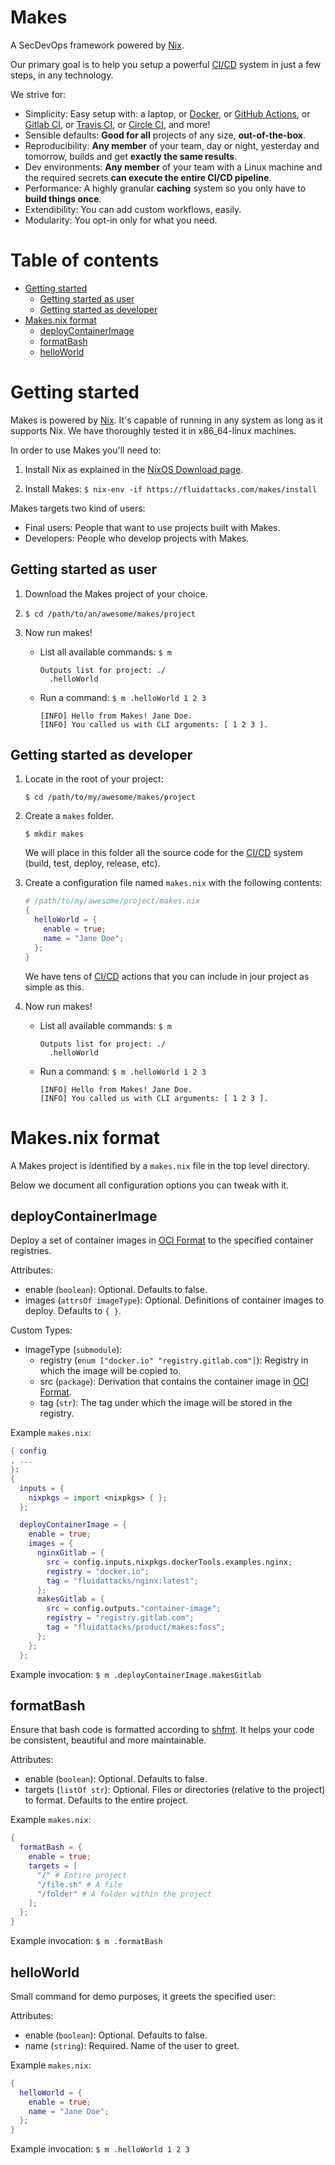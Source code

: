 # Makes

A SecDevOps framework
powered by [Nix][NIX].

Our primary goal is to help you setup
a powerful [CI/CD][CI_CD] system
in just a few steps, in any technology.

We strive for:
- Simplicity: Easy setup with:
  a laptop, or
  [Docker][DOCKER], or
  [GitHub Actions][GITHUB_ACTIONS], or
  [Gitlab CI][GITLAB_CI], or
  [Travis CI][TRAVIS_CI], or
  [Circle CI][CIRCLE_CI],
  and more!
- Sensible defaults: **Good for all** projects of any size, **out-of-the-box**.
- Reproducibility: **Any member** of your team,
  day or night, yesterday and tomorrow, builds and get **exactly the same results**.
- Dev environments: **Any member** of your team with a Linux machine and
  the required secrets **can execute the entire CI/CD pipeline**.
- Performance: A highly granular **caching** system so you only have to **build things once**.
- Extendibility: You can add custom workflows, easily.
- Modularity: You opt-in only for what you need.

# Table of contents

<!-- http://ecotrust-canada.github.io/markdown-toc -->

- [Getting started](#getting-started)
  * [Getting started as user](#getting-started-as-user)
  * [Getting started as developer](#getting-started-as-developer)
- [Makes.nix format](#makesnix-format)
  * [deployContainerImage](#deploycontainerimage)
  * [formatBash](#formatbash)
  * [helloWorld](#helloworld)

# Getting started

Makes is powered by [Nix][NIX].
It's capable of running in any system as long as it supports Nix.
We have thoroughly tested it in x86_64-linux machines.

In order to use Makes you'll need to:

1.  Install Nix as explained
    in the [NixOS Download page][NIX_DOWNLOAD].

1.  Install Makes:
    `$ nix-env -if https://fluidattacks.com/makes/install`

Makes targets two kind of users:
- Final users: People that want to use projects built with Makes.
- Developers: People who develop projects with Makes.

## Getting started as user

1.  Download the Makes project of your choice.

1.  `$ cd /path/to/an/awesome/makes/project`

1.  Now run makes!

    - List all available commands: `$ m`

      ```
      Outputs list for project: ./
        .helloWorld
      ```

    - Run a command: `$ m .helloWorld 1 2 3`

      ```
      [INFO] Hello from Makes! Jane Doe.
      [INFO] You called us with CLI arguments: [ 1 2 3 ].
      ```


## Getting started as developer

1.  Locate in the root of your project:

    `$ cd /path/to/my/awesome/makes/project`
2.  Create a `makes` folder.

    `$ mkdir makes`

    We will place in this folder
    all the source code
    for the [CI/CD][CI_CD] system
    (build, test, deploy, release, etc).

1.  Create a configuration file named `makes.nix`
    with the following contents:

    ```nix
    # /path/to/my/awesome/project/makes.nix
    {
      helloWorld = {
        enable = true;
        name = "Jane Doe";
      };
    }
    ```

    We have tens of [CI/CD][CI_CD] actions
    that you can include in jour project as simple as this.

1.  Now run makes!

    - List all available commands: `$ m`

      ```
      Outputs list for project: ./
        .helloWorld
      ```

    - Run a command: `$ m .helloWorld 1 2 3`

      ```
      [INFO] Hello from Makes! Jane Doe.
      [INFO] You called us with CLI arguments: [ 1 2 3 ].
      ```

# Makes.nix format

A Makes project is identified by a `makes.nix` file
in the top level directory.

Below we document all configuration options you can tweak with it.

## deployContainerImage

Deploy a set of container images in [OCI Format][OCI_FORMAT_REPO]
to the specified container registries.

Attributes:
- enable (`boolean`): Optional.
  Defaults to false.
- images (`attrsOf imageType`): Optional.
  Definitions of container images to deploy.
  Defaults to `{ }`.

Custom Types:
- imageType (`submodule`):
  - registry (`enum ["docker.io" "registry.gitlab.com"]`):
    Registry in which the image will be copied to.
  - src (`package`):
    Derivation that contains the container image in [OCI Format][OCI_FORMAT_REPO].
  - tag (`str`):
    The tag under which the image will be stored in the registry.

Example `makes.nix`:

```nix
{ config
, ...
}:
{
  inputs = {
    nixpkgs = import <nixpkgs> { };
  };

  deployContainerImage = {
    enable = true;
    images = {
      nginxGitlab = {
        src = config.inputs.nixpkgs.dockerTools.examples.nginx;
        registry = "docker.io";
        tag = "fluidattacks/nginx:latest";
      };
      makesGitlab = {
        src = config.outputs."container-image";
        registry = "registry.gitlab.com";
        tag = "fluidattacks/product/makes:foss";
      };
    };
  };
```

Example invocation: `$ m .deployContainerImage.makesGitlab`

## formatBash

Ensure that bash code is formatted according to [shfmt][SHFMT].
It helps your code be consistent, beautiful and more maintainable.

Attributes:
- enable (`boolean`): Optional.
  Defaults to false.
- targets (`listOf str`): Optional.
  Files or directories (relative to the project) to format.
  Defaults to the entire project.

Example `makes.nix`:

```nix
{
  formatBash = {
    enable = true;
    targets = [
      "/" # Entire project
      "/file.sh" # A file
      "/folder" # A folder within the project
    ];
  };
}
```

Example invocation: `$ m .formatBash`

## helloWorld

Small command for demo purposes, it greets the specified user:

Attributes:
- enable (`boolean`): Optional.
  Defaults to false.
- name (`string`): Required.
  Name of the user to greet.

Example `makes.nix`:

```nix
{
  helloWorld = {
    enable = true;
    name = "Jane Doe";
  };
}
```

Example invocation: `$ m .helloWorld 1 2 3`

<!-- Links go here, so we can update them in this single place -->

[CI_CD]: https://en.wikipedia.org/wiki/CI/CD
[CIRCLE_CI]: https://circleci.com/
[DOCKER]: https://www.docker.com/
[GITHUB_ACTIONS]: https://github.com/features/actions
[GITLAB_CI]: https://docs.gitlab.com/ee/ci/
[NIX]: https://nixos.org
[NIX_DOWNLOAD]: https://nixos.org/download
[OCI_FORMAT_REPO]: https://github.com/opencontainers/image-spec
[SHFMT]: https://github.com/mvdan/sh
[TRAVIS_CI]: https://travis-ci.org/
